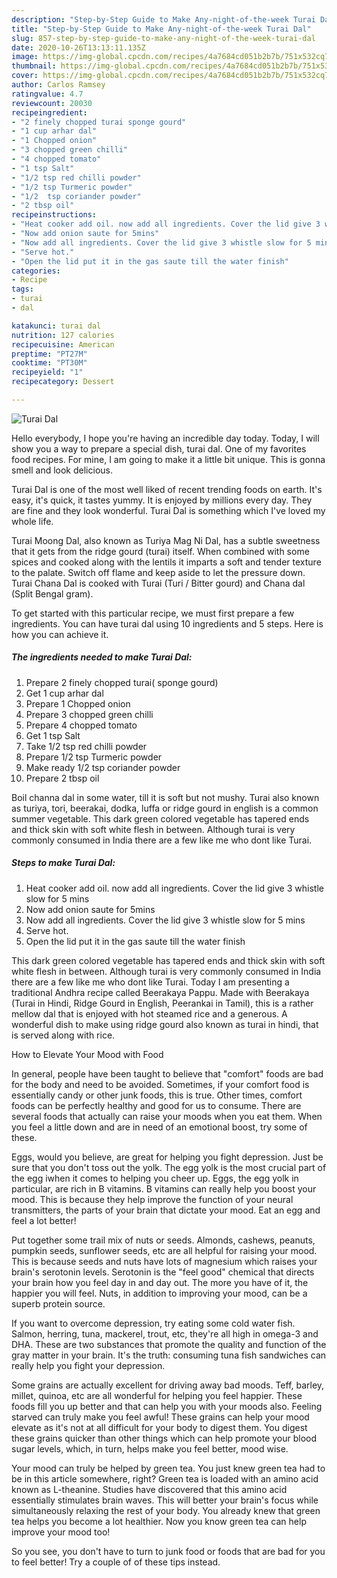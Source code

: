 ```yaml
---
description: "Step-by-Step Guide to Make Any-night-of-the-week Turai Dal"
title: "Step-by-Step Guide to Make Any-night-of-the-week Turai Dal"
slug: 857-step-by-step-guide-to-make-any-night-of-the-week-turai-dal
date: 2020-10-26T13:13:11.135Z
image: https://img-global.cpcdn.com/recipes/4a7684cd051b2b7b/751x532cq70/turai-dal-recipe-main-photo.jpg
thumbnail: https://img-global.cpcdn.com/recipes/4a7684cd051b2b7b/751x532cq70/turai-dal-recipe-main-photo.jpg
cover: https://img-global.cpcdn.com/recipes/4a7684cd051b2b7b/751x532cq70/turai-dal-recipe-main-photo.jpg
author: Carlos Ramsey
ratingvalue: 4.7
reviewcount: 20030
recipeingredient:
- "2 finely chopped turai sponge gourd"
- "1 cup arhar dal"
- "1 Chopped onion"
- "3 chopped green chilli"
- "4 chopped tomato"
- "1 tsp Salt"
- "1/2 tsp red chilli powder"
- "1/2 tsp Turmeric powder"
- "1/2  tsp coriander powder"
- "2 tbsp oil"
recipeinstructions:
- "Heat cooker add oil. now add all ingredients. Cover the lid give 3 whistle slow for 5 mins"
- "Now add onion saute for 5mins"
- "Now add all ingredients. Cover the lid give 3 whistle slow for 5 mins"
- "Serve hot."
- "Open the lid put it in the gas saute till the water finish"
categories:
- Recipe
tags:
- turai
- dal

katakunci: turai dal 
nutrition: 127 calories
recipecuisine: American
preptime: "PT27M"
cooktime: "PT30M"
recipeyield: "1"
recipecategory: Dessert

---
```



![Turai Dal](https://img-global.cpcdn.com/recipes/4a7684cd051b2b7b/751x532cq70/turai-dal-recipe-main-photo.jpg)

Hello everybody, I hope you're having an incredible day today. Today, I will show you a way to prepare a special dish, turai dal. One of my favorites food recipes. For mine, I am going to make it a little bit unique. This is gonna smell and look delicious.

Turai Dal is one of the most well liked of recent trending foods on earth. It's easy, it's quick, it tastes yummy. It is enjoyed by millions every day. They are fine and they look wonderful. Turai Dal is something which I've loved my whole life.

Turai Moong Dal, also known as Turiya Mag Ni Dal, has a subtle sweetness that it gets from the ridge gourd (turai) itself. When combined with some spices and cooked along with the lentils it imparts a soft and tender texture to the palate. Switch off flame and keep aside to let the pressure down. Turai Chana Dal is cooked with Turai (Turi / Bitter gourd) and Chana dal (Split Bengal gram).


To get started with this particular recipe, we must first prepare a few ingredients. You can have turai dal using 10 ingredients and 5 steps. Here is how you can achieve it.

<!--inarticleads1-->

##### The ingredients needed to make Turai Dal:

1. Prepare 2 finely chopped turai( sponge gourd)
1. Get 1 cup arhar dal
1. Prepare 1 Chopped onion
1. Prepare 3 chopped green chilli
1. Prepare 4 chopped tomato
1. Get 1 tsp Salt
1. Take 1/2 tsp red chilli powder
1. Prepare 1/2 tsp Turmeric powder
1. Make ready 1/2  tsp coriander powder
1. Prepare 2 tbsp oil


Boil channa dal in some water, till it is soft but not mushy. Turai also known as turiya, tori, beerakai, dodka, luffa or ridge gourd in english is a common summer vegetable. This dark green colored vegetable has tapered ends and thick skin with soft white flesh in between. Although turai is very commonly consumed in India there are a few like me who dont like Turai. 

<!--inarticleads2-->

##### Steps to make Turai Dal:

1. Heat cooker add oil. now add all ingredients. Cover the lid give 3 whistle slow for 5 mins
1. Now add onion saute for 5mins
1. Now add all ingredients. Cover the lid give 3 whistle slow for 5 mins
1. Serve hot.
1. Open the lid put it in the gas saute till the water finish


This dark green colored vegetable has tapered ends and thick skin with soft white flesh in between. Although turai is very commonly consumed in India there are a few like me who dont like Turai. Today I am presenting a traditional Andhra recipe called Beerakaya Pappu. Made with Beerakaya (Turai in Hindi, Ridge Gourd in English, Peerankai in Tamil), this is a rather mellow dal that is enjoyed with hot steamed rice and a generous. A wonderful dish to make using ridge gourd also known as turai in hindi, that is served along with rice. 

How to Elevate Your Mood with Food


In general, people have been taught to believe that "comfort" foods are bad for the body and need to be avoided. Sometimes, if your comfort food is essentially candy or other junk foods, this is true. Other times, comfort foods can be perfectly healthy and good for us to consume. There are several foods that actually can raise your moods when you eat them. When you feel a little down and are in need of an emotional boost, try some of these.

Eggs, would you believe, are great for helping you fight depression. Just be sure that you don't toss out the yolk. The egg yolk is the most crucial part of the egg iwhen it comes to helping you cheer up. Eggs, the egg yolk in particular, are rich in B vitamins. B vitamins can really help you boost your mood. This is because they help improve the function of your neural transmitters, the parts of your brain that dictate your mood. Eat an egg and feel a lot better!

Put together some trail mix of nuts or seeds. Almonds, cashews, peanuts, pumpkin seeds, sunflower seeds, etc are all helpful for raising your mood. This is because seeds and nuts have lots of magnesium which raises your brain's serotonin levels. Serotonin is the "feel good" chemical that directs your brain how you feel day in and day out. The more you have of it, the happier you will feel. Nuts, in addition to improving your mood, can be a superb protein source.

If you want to overcome depression, try eating some cold water fish. Salmon, herring, tuna, mackerel, trout, etc, they're all high in omega-3 and DHA. These are two substances that promote the quality and function of the gray matter in your brain. It's the truth: consuming tuna fish sandwiches can really help you fight your depression. 

Some grains are actually excellent for driving away bad moods. Teff, barley, millet, quinoa, etc are all wonderful for helping you feel happier. These foods fill you up better and that can help you with your moods also. Feeling starved can truly make you feel awful! These grains can help your mood elevate as it's not at all difficult for your body to digest them. You digest these grains quicker than other things which can help promote your blood sugar levels, which, in turn, helps make you feel better, mood wise.

Your mood can truly be helped by green tea. You just knew green tea had to be in this article somewhere, right? Green tea is loaded with an amino acid known as L-theanine. Studies have discovered that this amino acid essentially stimulates brain waves. This will better your brain's focus while simultaneously relaxing the rest of your body. You already knew that green tea helps you become a lot healthier. Now you know green tea can help improve your mood too!

So you see, you don't have to turn to junk food or foods that are bad for you to feel better! Try  a  couple of  of  these  tips  instead.

